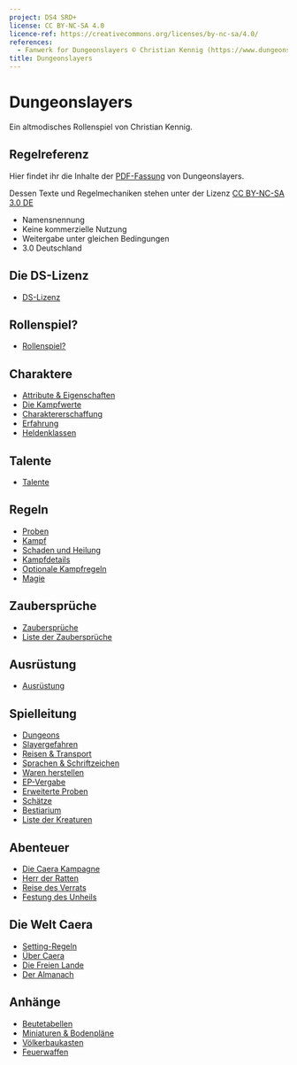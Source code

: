 ```yaml
---
project: DS4 SRD+
license: CC BY-NC-SA 4.0
licence-ref: https://creativecommons.org/licenses/by-nc-sa/4.0/
references: 
  - Fanwerk for Dungeonslayers © Christian Kennig (https://www.dungeonslayers.net/)
title: Dungeonslayers
---
```


# Dungeonslayers

Ein altmodisches Rollenspiel von Christian Kennig.

## Regelreferenz

Hier findet ihr die Inhalte der [PDF-Fassung](https://www.dungeonslayers.net/produkte/dungeonslayers-grundregelwerk/) von Dungeonslayers.

Dessen Texte und Regelmechaniken stehen unter der Lizenz [CC BY-NC-SA 3.0 DE](http://creativecommons.org/licenses/by-nc-sa/3.0/de/)

- Namensnennung
- Keine kommerzielle Nutzung
- Weitergabe unter gleichen Bedingungen 
- 3.0 Deutschland

## Die DS-Lizenz

- [DS-Lizenz](ds-lizenz.md)

## Rollenspiel?

- [Rollenspiel?](rollenspiel.md)

## Charaktere

- [Attribute & Eigenschaften](charaktere-attribute-eigenschaften.md)
- [Die Kampfwerte](charaktere-attribute-eigenschaften.md#die-kampfwerte)
- [Charaktererschaffung](charaktere-charaktererschaffung.md)
- [Erfahrung](charaktere-erfahrung.md)
- [Heldenklassen](charaktere-heldenklassen.md)

## Talente

- [Talente](talente.md)

## Regeln

- [Proben](regeln-proben.md)
- [Kampf](regeln-kampf.md)
- [Schaden und Heilung](regeln-schaden-heilung.md)
- [Kampfdetails](regeln-kampfdetails.md)
- [Optionale Kampfregeln](regeln-kampfdetails.md#optionale-kampfregeln)
- [Magie](regeln-magie.md)

## Zaubersprüche

- [Zaubersprüche](zaubersprueche.md)
- [Liste der Zaubersprüche](../index-zauber.md)

## Ausrüstung

- [Ausrüstung](ausruestung.md)

## Spielleitung

- [Dungeons](spielleitung-dungeons.md)
- [Slayergefahren](spielleitung-slayergefahren.md)
- [Reisen & Transport](spielleitung-reisen-transport.md)
- [Sprachen & Schriftzeichen](spielleitung-sprachen-ep-vergabe.md)
- [Waren herstellen](spielleitung-waren-herstellen.md)
- [EP-Vergabe](spielleitung-sprachen-ep-vergabe.md#ep-vergabe)
- [Erweiterte Proben](spielleitung-erweiterte-proben.md)
- [Schätze](spielleitung-schaetze.md)
- [Bestiarium](bestiarium.md)
- [Liste der Kreaturen](../index-bestiarium.md)

## Abenteuer

- [Die Caera Kampagne](abenteuer.md)
- [Herr der Ratten](abenteuer-herr-der-ratten.md)
- [Reise des Verrats](abenteuer-reise-des-verrats.md)
- [Festung des Unheils](abenteuer-festung-des-unheils.md) 

## Die Welt Caera

- [Setting-Regeln](caera.md#setting-regeln)
- [Über Caera](caera.md#über-caera)
- [Die Freien Lande](caera.md#die-freien-lande)
- [Der Almanach](caera.md#der-almanach)

## Anhänge

- [Beutetabellen](anhang-beutetabellen.md)
- [Miniaturen & Bodenpläne](anhang-miniaturen-bodenplaene.md) 
- [Völkerbaukasten](anhang-voelkerbaukasten.md)
- [Feuerwaffen](anhang-feuerwaffen.md)